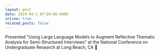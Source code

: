 ```yaml
---
layout: post
date: 2024-04-1 07:59:00-0400
inline: true
related_posts: false
---
```


Presented "Using Large Language Models to Augment Reflective Thematic Analysis for Semi-Structured Interviews" at the National Conference on Undergraduate Research at Long Beach, CA :palm_tree:
